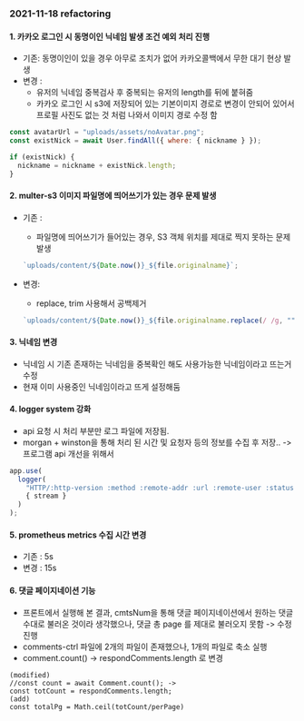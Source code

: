 ### 2021-11-18 refactoring

#### 1. 카카오 로그인 시 동명이인 닉네임 발생 조건 예외 처리 진행

- 기존: 동명이인이 있을 경우 아무로 조치가 없어 카카오콜백에서 무한 대기 현상 발생
- 변경 :
  - 유저의 닉네임 중복검사 후 중복되는 유저의 length를 뒤에 붙혀줌
  - 카카오 로그인 시 s3에 저장되어 있는 기본이미지 경로로 변경이 안되어 있어서 프로필 사진도 없는 것 처럼 나와서 이미지 경로 수정 함

```jsx
const avatarUrl = "uploads/assets/noAvatar.png";
const existNick = await User.findAll({ where: { nickname } });

if (existNick) {
  nickname = nickname + existNick.length;
}
```

#### 2. multer-s3 이미지 파일명에 띄어쓰기가 있는 경우 문제 발생

- 기존 :

  - 파일명에 띄어쓰기가 들어있는 경우, S3 객체 위치를 제대로 찍지 못하는 문제 발생

  ```jsx
  `uploads/content/${Date.now()}_${file.originalname}`;
  ```

- 변경:
  - replace, trim 사용해서 공백제거
  ```jsx
  `uploads/content/${Date.now()}_${file.originalname.replace(/ /g, "").trim()}`;
  ```
  
#### 3. 닉네임 변경

- 닉네임 시 기존 존재하는 닉네임을 중복확인 해도 사용가능한 닉네임이라고 뜨는거 수정
- 현재 이미 사용중인 닉네임이라고 뜨게 설정해둠

#### 4. logger system 강화

- api 요청 시 처리 부분만 로그 파일에 저장됨.
- morgan + winston을 통해 처리 된 시간 및 요청자 등의 정보를 수집 후 저장.. -> 프로그램 api 개선을 위해서

```jsx
app.use(
  logger(
    "HTTP/:http-version :method :remote-addr :url :remote-user :status :res[content-length] :referrer :user-agent :response-time ms",
    { stream }
  )
);
```

#### 5. prometheus metrics 수집 시간 변경

- 기존 : 5s
- 변경 : 15s


#### 6. 댓글 페이지네이션 기능
- 프론트에서 실행해 본 결과, cmtsNum을 통해 댓글 페이지네이션에서 원하는 댓글 수대로
불러온 것이라 생각했으나, 댓글 총 page 를 제대로 불러오지 못함 -> 수정 진행
- comments-ctrl 파일에 2개의 파일이 존재했으나, 1개의 파일로 축소 실행
- comment.count() -> respondComments.length 로 변경

```
(modified)
//const count = await Comment.count(); ->
const totCount = respondComments.length;
(add)
const totalPg = Math.ceil(totCount/perPage)
```